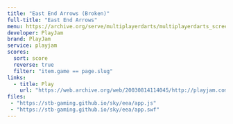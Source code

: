 ```yaml
---
title: "East End Arrows (Broken)"
full-title: "East End Arrows"
menu: https://archive.org/serve/multiplayerdarts/multiplayerdarts_screenshot.jpg
developer: PlayJam
brand: PlayJam
service: playjam
scores:
  sort: score
  reverse: true
  filter: "item.game == page.slug"
links:
  - title: Play
    url: "https://web.archive.org/web/20030814114045/http://playjam.com:80/games/multiplayerarrows03.swf"
files:
 - "https://stb-gaming.github.io/sky/eea/app.js"
 - "https://stb-gaming.github.io/sky/eea/app.swf"
---
```

